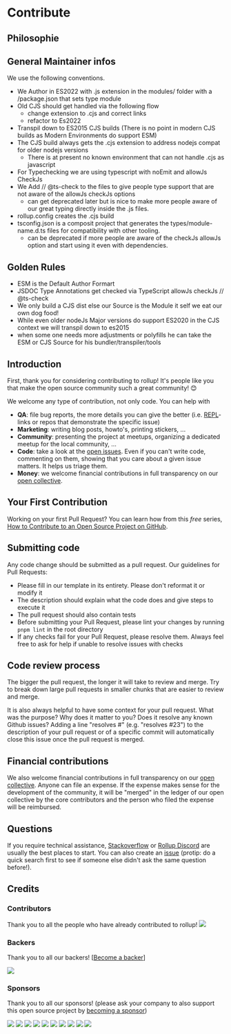 # Contribute

## Philosophie

## General Maintainer infos

We use the following conventions.

- We Author in ES2022 with .js extension in the modules/ folder with a /package.json that sets type module
- Old CJS should get handled via the following flow
  - change extension to .cjs and correct links
  - refactor to Es2022
- Transpil down to ES2015 CJS builds (There is no point in modern CJS builds as Modern Environments do support ESM)
- The CJS build always gets the .cjs extension to address nodejs compat for older nodejs versions
  - There is at present no known environment that can not handle .cjs as javascript
- For Typechecking we are using typescript with noEmit and allowJs CheckJs
- We Add // @ts-check to the files to give people type support that are not aware of the allowJs checkJs options
  - can get deprecated later but is nice to make more people aware of our great typing directly inside the .js files.
- rollup.config creates the .cjs build
- tsconfig.json is a composit project that generates the types/module-name.d.ts files for compatibility with other tooling.
  - can be deprecated if more people are aware of the checkJs allowJs option and start using it even with dependencies.

## Golden Rules

- ESM is the Default Author Formart
- JSDOC Type Annotations get checked via TypeScript allowJs checkJs // @ts-check
- We only build a CJS dist else our Source is the Module it self we eat our own dog food!
- While even older nodeJs Major versions do support ES2020 in the CJS context we will transpil down to es2015
- when some one needs more adjustments or polyfills he can take the ESM or CJS Source for his bundler/transpiler/tools

## Introduction

First, thank you for considering contributing to rollup! It's people like you that make the open source community such a great community! 😊

We welcome any type of contribution, not only code. You can help with

- **QA**: file bug reports, the more details you can give the better (i.e. [REPL](https://rollupjs.org/repl/)-links or repos that demonstrate the specific issue)
- **Marketing**: writing blog posts, howto's, printing stickers, ...
- **Community**: presenting the project at meetups, organizing a dedicated meetup for the local community, ...
- **Code**: take a look at the [open issues](https://github.com/rollup/plugins/issues). Even if you can't write code, commenting on them, showing that you care about a given issue matters. It helps us triage them.
- **Money**: we welcome financial contributions in full transparency on our [open collective](https://opencollective.com/rollup).

## Your First Contribution

Working on your first Pull Request? You can learn how from this _free_ series, [How to Contribute to an Open Source Project on GitHub](https://egghead.io/series/how-to-contribute-to-an-open-source-project-on-github).

## Submitting code

Any code change should be submitted as a pull request. Our guidelines for Pull Requests:

- Please fill in our template in its entirety. Please don't reformat it or modify it
- The description should explain what the code does and give steps to execute it
- The pull request should also contain tests
- Before submitting your Pull Request, please lint your changes by running `pnpm lint` in the root directory
- If any checks fail for your Pull Request, please resolve them. Always feel free to ask for help if unable to resolve issues with checks

## Code review process

The bigger the pull request, the longer it will take to review and merge. Try to break down large pull requests in smaller chunks that are easier to review and merge.

It is also always helpful to have some context for your pull request. What was the purpose? Why does it matter to you? Does it resolve any known Github issues? Adding a line "resolves #<issue number>" (e.g. "resolves #23") to the description of your pull request or of a specific commit will automatically close this issue once the pull request is merged.

## Financial contributions

We also welcome financial contributions in full transparency on our [open collective](https://opencollective.com/rollup).
Anyone can file an expense. If the expense makes sense for the development of the community, it will be "merged" in the ledger of our open collective by the core contributors and the person who filed the expense will be reimbursed.

## Questions

If you require technical assistance, [Stackoverflow](https://stackoverflow.com/questions/tagged/rollupjs) or [Rollup Discord](https://is.gd/rollup_chat) are usually the best places to start.
You can also create an [issue](issue) (protip: do a quick search first to see if someone else didn't ask the same question before!).

## Credits

### Contributors

Thank you to all the people who have already contributed to rollup!
<a href="graphs/contributors"><img src="https://opencollective.com/rollup/contributors.svg?width=890" /></a>

### Backers

Thank you to all our backers! [[Become a backer](https://opencollective.com/rollup#backer)]

<a href="https://opencollective.com/rollup#backers" target="_blank"><img src="https://opencollective.com/rollup/backers.svg?width=890"></a>

### Sponsors

Thank you to all our sponsors! (please ask your company to also support this open source project by [becoming a sponsor](https://opencollective.com/rollup#sponsor))

<a href="https://opencollective.com/rollup/sponsor/0/website" target="_blank"><img src="https://opencollective.com/rollup/sponsor/0/avatar.svg"></a>
<a href="https://opencollective.com/rollup/sponsor/1/website" target="_blank"><img src="https://opencollective.com/rollup/sponsor/1/avatar.svg"></a>
<a href="https://opencollective.com/rollup/sponsor/2/website" target="_blank"><img src="https://opencollective.com/rollup/sponsor/2/avatar.svg"></a>
<a href="https://opencollective.com/rollup/sponsor/3/website" target="_blank"><img src="https://opencollective.com/rollup/sponsor/3/avatar.svg"></a>
<a href="https://opencollective.com/rollup/sponsor/4/website" target="_blank"><img src="https://opencollective.com/rollup/sponsor/4/avatar.svg"></a>
<a href="https://opencollective.com/rollup/sponsor/5/website" target="_blank"><img src="https://opencollective.com/rollup/sponsor/5/avatar.svg"></a>
<a href="https://opencollective.com/rollup/sponsor/6/website" target="_blank"><img src="https://opencollective.com/rollup/sponsor/6/avatar.svg"></a>
<a href="https://opencollective.com/rollup/sponsor/7/website" target="_blank"><img src="https://opencollective.com/rollup/sponsor/7/avatar.svg"></a>
<a href="https://opencollective.com/rollup/sponsor/8/website" target="_blank"><img src="https://opencollective.com/rollup/sponsor/8/avatar.svg"></a>
<a href="https://opencollective.com/rollup/sponsor/9/website" target="_blank"><img src="https://opencollective.com/rollup/sponsor/9/avatar.svg"></a>

<!-- This `CONTRIBUTING.md` is based on @nayafia's template https://github.com/nayafia/contributing-template -->
